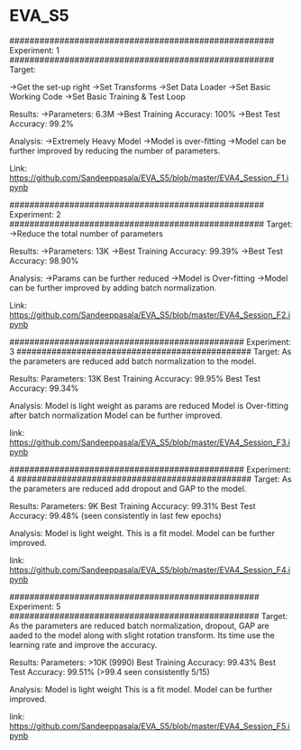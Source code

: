 # EVA_S5
#####################################################
Experiment: 1 
#####################################################
Target:

->Get the set-up right
->Set Transforms
->Set Data Loader
->Set Basic Working Code
->Set Basic Training & Test Loop

Results:
->Parameters: 6.3M
->Best Training Accuracy: 100%
->Best Test Accuracy: 99.2%

Analysis:
->Extremely Heavy Model
->Model is over-fitting
->Model can be further improved by reducing the number of parameters.

Link: https://github.com/Sandeeppasala/EVA_S5/blob/master/EVA4_Session_F1.ipynb

###################################################
Experiment: 2
###################################################
Target:
->Reduce the total number of parameters

Results:
->Parameters: 13K
->Best Training Accuracy: 99.39%
->Best Test Accuracy: 98.90%

Analysis:
->Params can be further reduced
->Model is Over-fitting
->Model can be further improved by adding batch normalization.

Link: https://github.com/Sandeeppasala/EVA_S5/blob/master/EVA4_Session_F2.ipynb

###############################################
Experiment: 3
###############################################
Target:
As the parameters are reduced add batch normalization to the model.

Results:
Parameters: 13K
Best Training Accuracy: 99.95%
Best Test Accuracy: 99.34%

Analysis:
Model is light weight as params are reduced
Model is Over-fitting after batch normalization
Model can be further improved.

link: https://github.com/Sandeeppasala/EVA_S5/blob/master/EVA4_Session_F3.ipynb

###############################################
Experiment: 4
###############################################
Target:
As the parameters are reduced add dropout and GAP to the model.

Results:
Parameters: 9K
Best Training Accuracy: 99.31%
Best Test Accuracy: 99.48% (seen consistently in last few epochs)

Analysis:
Model is light weight.
This is a fit model.
Model can be further improved.

link: https://github.com/Sandeeppasala/EVA_S5/blob/master/EVA4_Session_F4.ipynb

##################################################
Experiment: 5
##################################################
Target:
As the parameters are reduced batch normalization, dropout, GAP are aaded to the model along with slight rotation transform.
Its time use the learning rate and improve the accuracy.

Results:
Parameters: >10K (9990)
Best Training Accuracy: 99.43%
Best Test Accuracy: 99.51% (>99.4 seen consistently 5/15)

Analysis:
Model is light weight 
This is a fit model.
Model can be further improved.

link: https://github.com/Sandeeppasala/EVA_S5/blob/master/EVA4_Session_F5.ipynb
